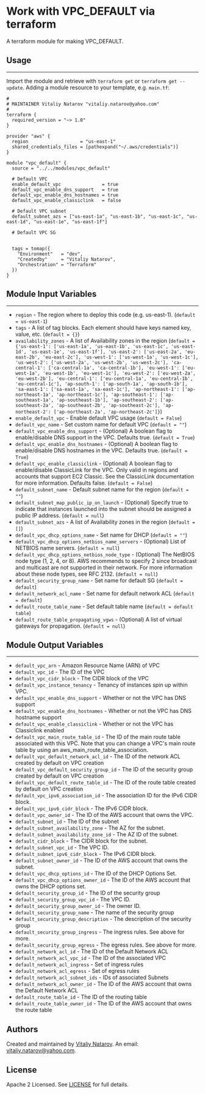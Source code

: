 # Work with VPC_DEFAULT via terraform

A terraform module for making VPC_DEFAULT.


## Usage
----------------------
Import the module and retrieve with ```terraform get``` or ```terraform get --update```. Adding a module resource to your template, e.g. `main.tf`:

```
#
# MAINTAINER Vitaliy Natarov "vitaliy.natarov@yahoo.com"
#
terraform {
  required_version = "~> 1.0"
}

provider "aws" {
  region                   = "us-east-1"
  shared_credentials_files = [pathexpand("~/.aws/credentials")]
}

module "vpc_default" {
  source = "../../modules/vpc_default"

  # Default VPC
  enable_default_vpc               = true
  default_vpc_enable_dns_support   = true
  default_vpc_enable_dns_hostnames = true
  default_vpc_enable_classiclink   = false

  # Default VPC subnet
  default_subnet_azs = ["us-east-1a", "us-east-1b", "us-east-1c", "us-east-1d", "us-east-1e", "us-east-1f"]

  # Default VPC SG


  tags = tomap({
    "Environment"   = "dev",
    "Createdby"     = "Vitaliy Natarov",
    "Orchestration" = "Terraform"
  })
}

```

## Module Input Variables
----------------------
- `region` - The region where to deploy this code (e.g. us-east-1). (`default = us-east-1`)
- `tags` - A list of tag blocks. Each element should have keys named key, value, etc. (`default = {}`)
- `availability_zones` - A list of Availability zones in the region (`default = {'us-east-1': ['us-east-1a', 'us-east-1b', 'us-east-1c', 'us-east-1d', 'us-east-1e', 'us-east-1f'], 'us-east-2': ['us-east-2a', 'eu-east-2b', 'eu-east-2c'], 'us-west-1': ['us-west-1a', 'us-west-1c'], 'us-west-2': ['us-west-2a', 'us-west-2b', 'us-west-2c'], 'ca-central-1': ['ca-central-1a', 'ca-central-1b'], 'eu-west-1': ['eu-west-1a', 'eu-west-1b', 'eu-west-1c'], 'eu-west-2': ['eu-west-2a', 'eu-west-2b'], 'eu-central-1': ['eu-central-1a', 'eu-central-1b', 'eu-central-1c'], 'ap-south-1': ['ap-south-1a', 'ap-south-1b'], 'sa-east-1': ['sa-east-1a', 'sa-east-1c'], 'ap-northeast-1': ['ap-northeast-1a', 'ap-northeast-1c'], 'ap-southeast-1': ['ap-southeast-1a', 'ap-southeast-1b'], 'ap-southeast-2': ['ap-southeast-2a', 'ap-southeast-2b', 'ap-southeast-2c'], 'ap-northeast-2': ['ap-northeast-2a', 'ap-northeast-2c']}`)
- `enable_default_vpc` - Enable default VPC usage (`default = False`)
- `default_vpc_name` - Set custom name for default VPC (`default = ""`)
- `default_vpc_enable_dns_support` - (Optional) A boolean flag to enable/disable DNS support in the VPC. Defaults true. (`default = True`)
- `default_vpc_enable_dns_hostnames` - (Optional) A boolean flag to enable/disable DNS hostnames in the VPC. Defaults true. (`default = True`)
- `default_vpc_enable_classiclink` - (Optional) A boolean flag to enable/disable ClassicLink for the VPC. Only valid in regions and accounts that support EC2 Classic. See the ClassicLink documentation for more information. Defaults false. (`default = False`)
- `default_subnet_name` - Default subnet name for the region (`default = ""`)
- `default_subnet_map_public_ip_on_launch` - (Optional) Specify true to indicate that instances launched into the subnet should be assigned a public IP address. (`default = null`)
- `default_subnet_azs` - A list of Availability zones in the region (`default = []`)
- `default_vpc_dhcp_options_name` - Set name for DHCP (`default = ""`)
- `default_vpc_dhcp_options_netbios_name_servers` - (Optional) List of NETBIOS name servers. (`default = null`)
- `default_vpc_dhcp_options_netbios_node_type` - (Optional) The NetBIOS node type (1, 2, 4, or 8). AWS recommends to specify 2 since broadcast and multicast are not supported in their network. For more information about these node types, see RFC 2132. (`default = null`)
- `default_security_group_name` - Set name for default SG (`default = default`)
- `default_network_acl_name` - Set name for default network ACL (`default = default`)
- `default_route_table_name` - Set default table name (`default = default table`)
- `default_route_table_propagating_vgws` - (Optional) A list of virtual gateways for propagation. (`default = null`)

## Module Output Variables
----------------------
- `default_vpc_arn` - Amazon Resource Name (ARN) of VPC
- `default_vpc_id` - The ID of the VPC
- `default_vpc_cidr_block` - The CIDR block of the VPC
- `default_vpc_instance_tenancy` - Tenancy of instances spin up within VPC.
- `default_vpc_enable_dns_support` - Whether or not the VPC has DNS support
- `default_vpc_enable_dns_hostnames` - Whether or not the VPC has DNS hostname support
- `default_vpc_enable_classiclink` - Whether or not the VPC has Classiclink enabled
- `default_vpc_main_route_table_id` - The ID of the main route table associated with this VPC. Note that you can change a VPC's main route table by using an aws_main_route_table_association.
- `default_vpc_default_network_acl_id` - The ID of the network ACL created by default on VPC creation
- `default_vpc_default_security_group_id` - The ID of the security group created by default on VPC creation
- `default_vpc_default_route_table_id` - The ID of the route table created by default on VPC creation
- `default_vpc_ipv6_association_id` - The association ID for the IPv6 CIDR block.
- `default_vpc_ipv6_cidr_block` - The IPv6 CIDR block.
- `default_vpc_owner_id` - The ID of the AWS account that owns the VPC.
- `default_subnet_id` - The ID of the subnet
- `default_subnet_availability_zone` - The AZ for the subnet.
- `default_subnet_availability_zone_id` - The AZ ID of the subnet.
- `default_cidr_block` - The CIDR block for the subnet.
- `default_subnet_vpc_id` - The VPC ID.
- `default_subnet_ipv6_cidr_block` - The IPv6 CIDR block.
- `default_subnet_owner_id` - The ID of the AWS account that owns the subnet.
- `default_vpc_dhcp_options_id` - The ID of the DHCP Options Set.
- `default_vpc_dhcp_options_owner_id` - The ID of the AWS account that owns the DHCP options set.
- `default_security_group_id` - The ID of the security group
- `default_security_group_vpc_id` - The VPC ID.
- `default_security_group_owner_id` - The owner ID.
- `default_security_group_name` - The name of the security group
- `default_security_group_description` - The description of the security group
- `default_security_group_ingress` - The ingress rules. See above for more.
- `default_security_group_egress` - The egress rules. See above for more.
- `default_network_acl_id` - The ID of the Default Network ACL
- `default_network_acl_vpc_id` - The ID of the associated VPC
- `default_network_acl_ingress` - Set of ingress rules
- `default_network_acl_egress` - Set of egress rules
- `default_network_acl_subnet_ids` - IDs of associated Subnets
- `default_network_acl_owner_id` - The ID of the AWS account that owns the Default Network ACL
- `default_route_table_id` - The ID of the routing table
- `default_route_table_owner_id` - The ID of the AWS account that owns the route table


## Authors

Created and maintained by [Vitaliy Natarov](https://github.com/SebastianUA). An email: [vitaliy.natarov@yahoo.com](vitaliy.natarov@yahoo.com).

## License

Apache 2 Licensed. See [LICENSE](https://github.com/SebastianUA/terraform/blob/master/LICENSE) for full details.
